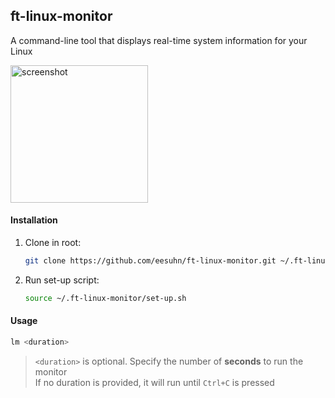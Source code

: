 ## ft-linux-monitor

A command-line tool that displays real-time system information for your Linux

<img src="https://github.com/eesuhn/ft-linux-monitor/assets/102596628/4d6cf1f1-5785-49d6-a889-4e9984cc928b" alt="screenshot" width="220" />

#### Installation
1. Clone in root:
	```sh
	git clone https://github.com/eesuhn/ft-linux-monitor.git ~/.ft-linux-monitor
	```
2. Run set-up script:
	```sh
	source ~/.ft-linux-monitor/set-up.sh
	```

#### Usage
```sh
lm <duration>
```
> `<duration>` is optional. Specify the number of <b>seconds</b> to run the monitor <br>
> If no duration is provided, it will run until `Ctrl+C` is pressed
